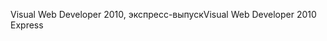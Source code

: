 <span data-ttu-id="eed6c-101">Visual Web Developer 2010, экспресс-выпуск</span><span class="sxs-lookup"><span data-stu-id="eed6c-101">Visual Web Developer 2010 Express</span></span>